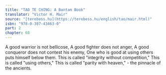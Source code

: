 ```yaml
---
title: "TAO TE CHING: A Bantam Book"
translator: "Victor H. Mair"
source: "[terebess.hu](https://terebess.hu/english/tao/mair.html)"
isbn: "978-0-307-43463-0"
part: 2
chapter: 68
---
```

A good warrior is not bellicose,
A good fighter does not anger,
A good conqueror does not contest his enemy,
One who is good at using others puts himself below them.
This is called "integrity without competition,"
This is called "using others,"
This is called "parity with heaven," - the pinnacle of the ancients.